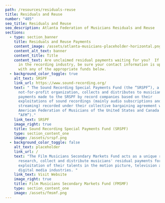 ```yaml
---
path: /resources/residuals-reuse
title: Residuals and Reuse
number: "405"
seo_title: Residuals and Reuse
seo_description: Atlanta Federation of Musicians Residuals and Reuse
sections:
  - type: section_banner
    title: Residuals and Reuse Payments
    content_image: /assets/atlanta-musicians-placeholder-horizontal.png
    content_alt_text: banner
    content_title: Title
    content_text: Are unclaimed residual payments waiting for you?  If you've worked
      in the recording industry, be sure your contact information is up to date
      with any of the appropriate funds below.
  - background_color_toggle: true
    alt_text: SRSPF
    link_url: https://www.sound-recording.org/
    text: " The Sound Recording Special Payments Fund (the “SRSPF”), a 501 c (6)
      not-for-profit organization, collects and distributes to musicians
      payments made to the SRSPF by record companies based on their
      exploitations of sound recordings (mainly audio subscriptions and
      streaming) recorded under their collective bargaining agreement with the
      American Federation of Musicians of the United States and Canada (the
      “AFM”)."
    link_text: SRSPF
    image_right: true
    title: Sound Recording Special Payments Fund (SRSPF)
    type: section_content_one
    image: /assets/srspf.png
  - background_color_toggle: false
    alt_text: placeholder
    link_url: /
    text: "The Film Musicians Secondary Markets Fund acts as a unique resource to
      research, collect and distribute musicians' residual payments for the
      exploitation of their talents in the motion picture, television and
      digital media industries. "
    link_text: Visit Website
    image_right: true
    title: Film Musicians Secondary Markets Fund (FMSMF)
    type: section_content_one
    image: /assets/fmsmf.png
---
```


